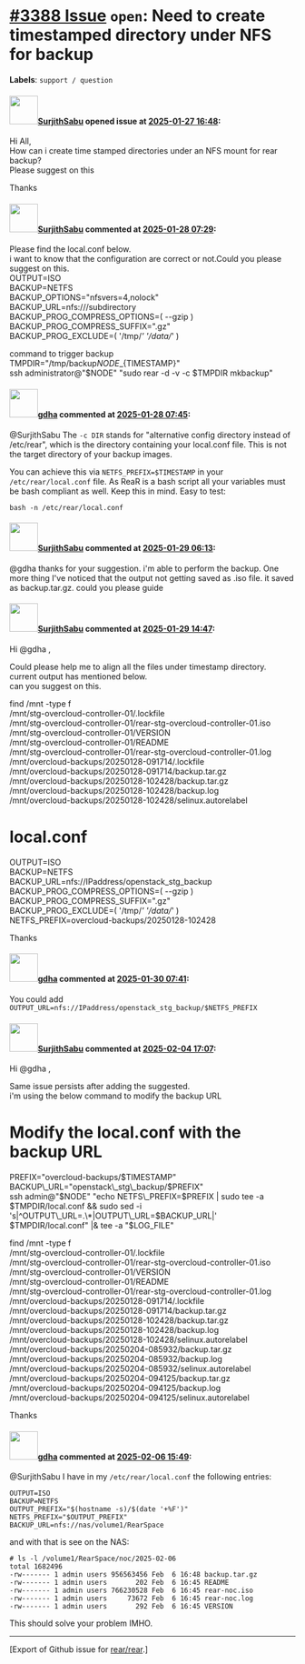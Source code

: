 [\#3388 Issue](https://github.com/rear/rear/issues/3388) `open`: Need to create timestamped directory under NFS for backup
==========================================================================================================================

**Labels**: `support / question`

#### <img src="https://avatars.githubusercontent.com/u/158686880?u=3abc0480799310cbde1b96adb960fcd31028f758&v=4" width="50">[SurjithSabu](https://github.com/SurjithSabu) opened issue at [2025-01-27 16:48](https://github.com/rear/rear/issues/3388):

Hi All,  
How can i create time stamped directories under an NFS mount for rear
backup?  
Please suggest on this

Thanks

#### <img src="https://avatars.githubusercontent.com/u/158686880?u=3abc0480799310cbde1b96adb960fcd31028f758&v=4" width="50">[SurjithSabu](https://github.com/SurjithSabu) commented at [2025-01-28 07:29](https://github.com/rear/rear/issues/3388#issuecomment-2618112597):

Please find the local.conf below.  
i want to know that the configuration are correct or not.Could you
please suggest on this.  
OUTPUT=ISO  
BACKUP=NETFS  
BACKUP\_OPTIONS="nfsvers=4,nolock"  
BACKUP\_URL=nfs://<IPaddress>/subdirectory  
BACKUP\_PROG\_COMPRESS\_OPTIONS=( --gzip )  
BACKUP\_PROG\_COMPRESS\_SUFFIX=".gz"  
BACKUP\_PROG\_EXCLUDE=( '/tmp/*' '/data/*' )

command to trigger backup  
TMPDIR="/tmp/backup${NODE}\_${TIMESTAMP}"  
ssh administrator@"$NODE" "sudo rear -d -v -c $TMPDIR mkbackup"

#### <img src="https://avatars.githubusercontent.com/u/888633?u=cdaeb31efcc0048d3619651aa18dd4b76e636b21&v=4" width="50">[gdha](https://github.com/gdha) commented at [2025-01-28 07:45](https://github.com/rear/rear/issues/3388#issuecomment-2618136433):

@SurjithSabu The `-c DIR` stands for "alternative config directory
instead of /etc/rear", which is the directory containing your local.conf
file. This is not the target directory of your backup images.

You can achieve this via `NETFS_PREFIX=$TIMESTAMP` in your
`/etc/rear/local.conf` file. As ReaR is a bash script all your variables
must be bash compliant as well. Keep this in mind. Easy to test:

    bash -n /etc/rear/local.conf

#### <img src="https://avatars.githubusercontent.com/u/158686880?u=3abc0480799310cbde1b96adb960fcd31028f758&v=4" width="50">[SurjithSabu](https://github.com/SurjithSabu) commented at [2025-01-29 06:13](https://github.com/rear/rear/issues/3388#issuecomment-2620801689):

@gdha thanks for your suggestion. i'm able to perform the backup. One
more thing I've noticed that the output not getting saved as .iso file.
it saved as backup.tar.gz. could you please guide

#### <img src="https://avatars.githubusercontent.com/u/158686880?u=3abc0480799310cbde1b96adb960fcd31028f758&v=4" width="50">[SurjithSabu](https://github.com/SurjithSabu) commented at [2025-01-29 14:47](https://github.com/rear/rear/issues/3388#issuecomment-2621860189):

Hi @gdha ,

Could please help me to align all the files under timestamp directory.
current output has mentioned below.  
can you suggest on this.

find /mnt -type f  
/mnt/stg-overcloud-controller-01/.lockfile  
/mnt/stg-overcloud-controller-01/rear-stg-overcloud-controller-01.iso  
/mnt/stg-overcloud-controller-01/VERSION  
/mnt/stg-overcloud-controller-01/README  
/mnt/stg-overcloud-controller-01/rear-stg-overcloud-controller-01.log  
/mnt/overcloud-backups/20250128-091714/.lockfile  
/mnt/overcloud-backups/20250128-091714/backup.tar.gz  
/mnt/overcloud-backups/20250128-102428/backup.tar.gz  
/mnt/overcloud-backups/20250128-102428/backup.log  
/mnt/overcloud-backups/20250128-102428/selinux.autorelabel

local.conf
==========

OUTPUT=ISO  
BACKUP=NETFS  
BACKUP\_URL=nfs://IPaddress/openstack\_stg\_backup  
BACKUP\_PROG\_COMPRESS\_OPTIONS=( --gzip )  
BACKUP\_PROG\_COMPRESS\_SUFFIX=".gz"  
BACKUP\_PROG\_EXCLUDE=( '/tmp/*' '/data/*' )  
NETFS\_PREFIX=overcloud-backups/20250128-102428

Thanks

#### <img src="https://avatars.githubusercontent.com/u/888633?u=cdaeb31efcc0048d3619651aa18dd4b76e636b21&v=4" width="50">[gdha](https://github.com/gdha) commented at [2025-01-30 07:41](https://github.com/rear/rear/issues/3388#issuecomment-2623758061):

You could add
`OUTPUT_URL=nfs://IPaddress/openstack_stg_backup/$NETFS_PREFIX`

#### <img src="https://avatars.githubusercontent.com/u/158686880?u=3abc0480799310cbde1b96adb960fcd31028f758&v=4" width="50">[SurjithSabu](https://github.com/SurjithSabu) commented at [2025-02-04 17:07](https://github.com/rear/rear/issues/3388#issuecomment-2634572990):

Hi @gdha ,

Same issue persists after adding the suggested.  
i'm using the below command to modify the backup URL

Modify the local.conf with the backup URL
=========================================

PREFIX="overcloud-backups/$TIMESTAMP"  
BACKUP\_URL="openstack\_stg\_backup/$PREFIX"  
ssh admin@"$NODE" "echo NETFS\_PREFIX=$PREFIX | sudo tee -a
$TMPDIR/local.conf && sudo sed -i
's|^OUTPUT\_URL=.\*|OUTPUT\_URL=$BACKUP\_URL|' $TMPDIR/local.conf" |&
tee -a "$LOG\_FILE"

find /mnt -type f  
/mnt/stg-overcloud-controller-01/.lockfile  
/mnt/stg-overcloud-controller-01/rear-stg-overcloud-controller-01.iso  
/mnt/stg-overcloud-controller-01/VERSION  
/mnt/stg-overcloud-controller-01/README  
/mnt/stg-overcloud-controller-01/rear-stg-overcloud-controller-01.log  
/mnt/overcloud-backups/20250128-091714/.lockfile  
/mnt/overcloud-backups/20250128-091714/backup.tar.gz  
/mnt/overcloud-backups/20250128-102428/backup.tar.gz  
/mnt/overcloud-backups/20250128-102428/backup.log  
/mnt/overcloud-backups/20250128-102428/selinux.autorelabel  
/mnt/overcloud-backups/20250204-085932/backup.tar.gz  
/mnt/overcloud-backups/20250204-085932/backup.log  
/mnt/overcloud-backups/20250204-085932/selinux.autorelabel  
/mnt/overcloud-backups/20250204-094125/backup.tar.gz  
/mnt/overcloud-backups/20250204-094125/backup.log  
/mnt/overcloud-backups/20250204-094125/selinux.autorelabel

Thanks

#### <img src="https://avatars.githubusercontent.com/u/888633?u=cdaeb31efcc0048d3619651aa18dd4b76e636b21&v=4" width="50">[gdha](https://github.com/gdha) commented at [2025-02-06 15:49](https://github.com/rear/rear/issues/3388#issuecomment-2640207413):

@SurjithSabu I have in my `/etc/rear/local.conf` the following entries:

    OUTPUT=ISO
    BACKUP=NETFS
    OUTPUT_PREFIX="$(hostname -s)/$(date '+%F')"
    NETFS_PREFIX="$OUTPUT_PREFIX"
    BACKUP_URL=nfs://nas/volume1/RearSpace

and with that is see on the NAS:

    # ls -l /volume1/RearSpace/noc/2025-02-06
    total 1682496
    -rw------- 1 admin users 956563456 Feb  6 16:48 backup.tar.gz
    -rw------- 1 admin users       202 Feb  6 16:45 README
    -rw------- 1 admin users 766230528 Feb  6 16:45 rear-noc.iso
    -rw------- 1 admin users     73672 Feb  6 16:45 rear-noc.log
    -rw------- 1 admin users       292 Feb  6 16:45 VERSION

This should solve your problem IMHO.

------------------------------------------------------------------------

\[Export of Github issue for
[rear/rear](https://github.com/rear/rear).\]
